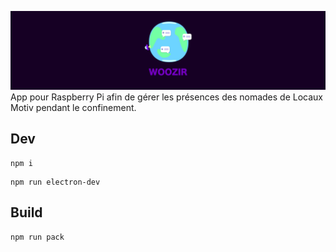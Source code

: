 ![Woozir banner](https://github.com/woozir/nomades/raw/main/banner.jpg)
App pour Raspberry Pi afin de gérer les présences des nomades de Locaux Motiv pendant le confinement.

## Dev

```
npm i
```

```
npm run electron-dev
```

## Build

```
npm run pack
```
